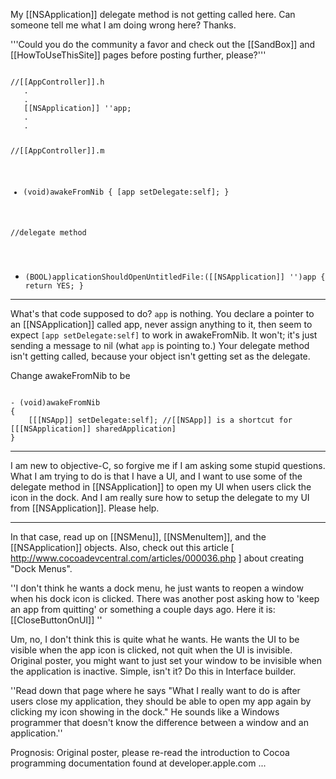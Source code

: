 

My [[NSApplication]] delegate method is not getting called here.  Can someone tell me what I am doing wrong here? Thanks.

'''Could you do the community a favor and check out the [[SandBox]] and [[HowToUseThisSite]] pages before posting further, please?'''

<code>
//[[AppController]].h
   .
   .
   [[NSApplication]] ''app;
   .
   .

//[[AppController]].m

- (void)awakeFromNib
{
    [app setDelegate:self];
}

//delegate method
- (BOOL)applicationShouldOpenUntitledFile:([[NSApplication]] '')app
{
    return YES;
}</code>

----

What's that code supposed to do? <code>app</code> is nothing. You declare a pointer to an [[NSApplication]] called app, never assign anything to it, then seem to expect <code>[app setDelegate:self]</code> to work in awakeFromNib. It won't; it's just sending a message to nil (what <code>app</code> is pointing to.) Your delegate method isn't getting called, because your object isn't getting set as the delegate.

Change awakeFromNib to be

<code>
- (void)awakeFromNib
{
    [[[NSApp]] setDelegate:self]; //[[NSApp]] is a shortcut for [[[NSApplication]] sharedApplication]
}
</code>

----

I am new to objective-C, so forgive me if I am asking some stupid questions.  What I am trying to do is that I have a UI, and I want to use some of the delegate method in [[NSApplication]] to open my UI when users click the icon in the dock.  And I am really sure how to setup the delegate to my UI from [[NSApplication]].  Please help.

----

In that case, read up on [[NSMenu]], [[NSMenuItem]], and the [[NSApplication]] objects. Also, check out this article [ http://www.cocoadevcentral.com/articles/000036.php ] about creating "Dock Menus".

''I don't think he wants a dock menu, he just wants to reopen a window when his dock icon is clicked. There was another post asking how to 'keep an app from quitting' or something a couple days ago. Here it is: [[CloseButtonOnUI]] ''

Um, no, I don't think this is quite what he wants. He wants the UI to be visible when the app icon is clicked, not quit when the UI is invisible. Original poster, you might want to just set your window to be invisible when the application is inactive. Simple, isn't it? Do this in Interface builder.

''Read down that page where he says "What I really want to do is after users close my application, they should be able to open my app again by clicking my icon showing in the dock." He sounds like a Windows programmer that doesn't know the difference between a window and an application.''

Prognosis: Original poster, please re-read the introduction to Cocoa programming documentation found at developer.apple.com ...